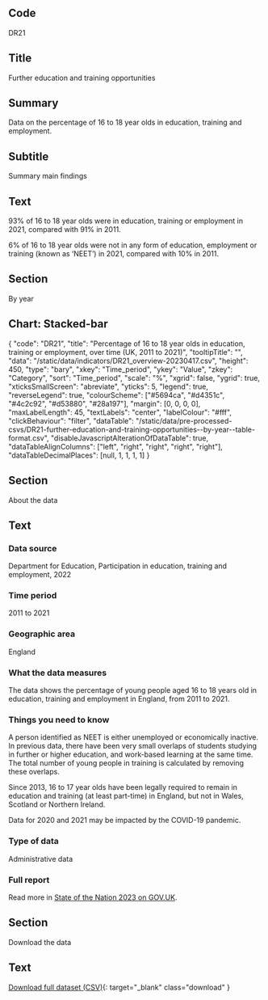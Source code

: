 ## Code
DR21

## Title
Further education and training opportunities

## Summary
Data on the percentage of 16 to 18 year olds in education, training and employment.

## Subtitle
Summary main findings

## Text
93% of 16 to 18 year olds were in education, training or employment in 2021, compared with 91% in 2011.

6% of 16 to 18 year olds were not in any form of education, employment or training (known as ‘NEET’) in 2021,
compared with 10% in 2011.

## Section
By year

## Chart: Stacked-bar
{
    "code": "DR21",
    "title": "Percentage of 16 to 18 year olds in education, training or employment, over time (UK, 2011 to 2021)",
    "tooltipTitle": "",
    "data": "/static/data/indicators/DR21_overview-20230417.csv",
    "height": 450,
    "type": "bary",
    "xkey": "Time_period",
    "ykey": "Value",
    "zkey": "Category",
    "sort": "Time_period",
    "scale": "%",
    "xgrid": false,
    "ygrid": true,
    "xticksSmallScreen": "abreviate",
    "yticks": 5,
    "legend": true,
    "reverseLegend": true,
    "colourScheme": ["#5694ca", "#d4351c", "#4c2c92", "#d53880", "#28a197"],
    "margin": [0, 0, 0, 0],
    "maxLabelLength": 45,
    "textLabels": "center",
    "labelColour": "#fff",
    "clickBehaviour": "filter",
    "dataTable": "/static/data/pre-processed-csvs/DR21-further-education-and-training-opportunities--by-year--table-format.csv",
    "disableJavascriptAlterationOfDataTable": true,
    "dataTableAlignColumns": ["left", "right", "right", "right", "right"],
    "dataTableDecimalPlaces": [null, 1, 1, 1, 1]
}

## Section
About the data

## Text
### Data source
Department for Education, Participation in education, training and employment, 2022

### Time period
2011 to 2021

### Geographic area
England

### What the data measures
The data shows the percentage of young people aged 16 to 18 years old in education, training and employment
in England, from 2011 to 2021.

### Things you need to know
A person identified as NEET is either unemployed or economically inactive. In previous data, there have been very
small overlaps of students studying in further or higher education, and work-based learning at the same time.
The total number of young people in training is calculated by removing these overlaps.

Since 2013, 16 to 17 year olds have been legally required to remain in education and training (at least part-time)
in England, but not in Wales, Scotland or Northern Ireland.

Data for 2020 and 2021 may be impacted by the COVID-19 pandemic.

### Type of data
Administrative data

### Full report
Read more in [State of the Nation 2023 on GOV.UK](https://www.gov.uk/government/publications/state-of-the-nation-2023-people-and-places).

## Section
Download the data

## Text
[Download full dataset (CSV)](/static/data/full-datasets/DR21-further-education-and-training-opportunities--full-dataset.csv){: target="_blank" class="download" }
